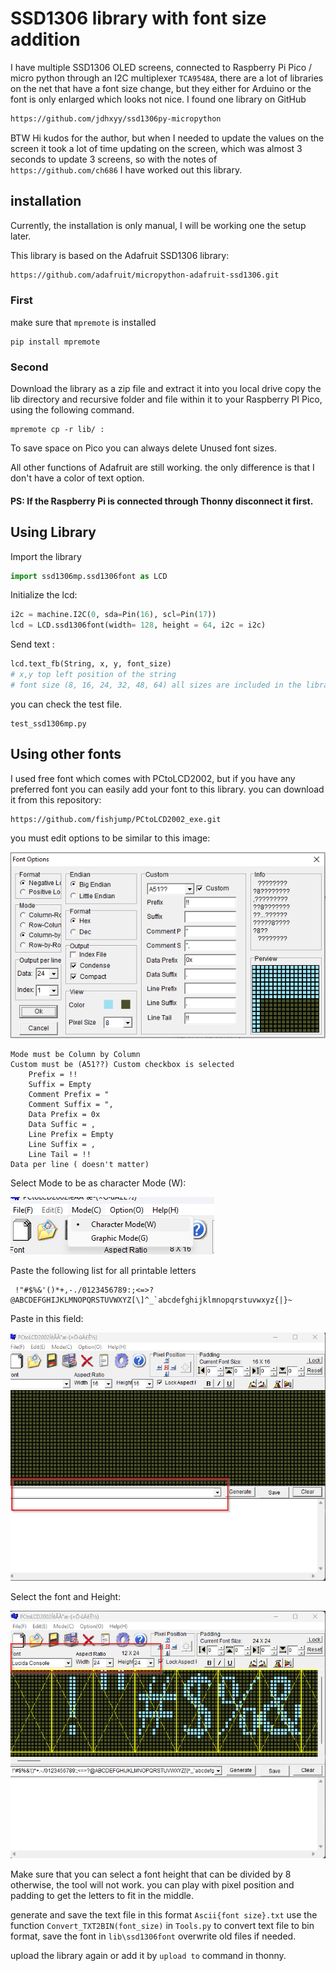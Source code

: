 # SSD1306 library with font size addition
I have multiple SSD1306 OLED screens, connected to Raspberry Pi Pico / micro python through an I2C multiplexer ```TCA9548A```, there are a lot 
of libraries on the net that have a font size change, but they either for Arduino or the font is only enlarged which looks 
not nice. I found one library on GitHub 
```html
https://github.com/jdhxyy/ssd1306py-micropython
```
BTW Hi kudos for the author, but when I needed to update the values on the screen it took a lot of time updating on the screen,
which was almost 3 seconds to update 3 screens, so with the notes of ```https://github.com/ch686``` I have worked out this library.
## installation
Currently, the installation is only manual, I will be working one the setup later.

This library is based on the Adafruit SSD1306 library:
```html
https://github.com/adafruit/micropython-adafruit-ssd1306.git
```
### First 
make sure that ```mpremote``` is installed 
```commandline
pip install mpremote
```
### Second 
Download the library as a zip file and extract it into you local drive
copy the lib directory and recursive folder and file within it to your Raspberry PI Pico, using the following command.
```commandline
mpremote cp -r lib/ :
```

To save space on Pico you can always delete Unused font sizes.

All other functions of Adafruit are still working.
the only difference is that I don't have a color of text option.


#### PS: If the Raspberry Pi is connected through Thonny disconnect it first.

## Using Library

Import the library 
```python
import ssd1306mp.ssd1306font as LCD
```
Initialize the lcd:
```Python
i2c = machine.I2C(0, sda=Pin(16), scl=Pin(17))
lcd = LCD.ssd1306font(width= 128, height = 64, i2c = i2c)
```
Send text :
```python
lcd.text_fb(String, x, y, font_size)
# x,y top left position of the string
# font size (8, 16, 24, 32, 48, 64) all sizes are included in the library 
```
you can check the test file.
```commandline
test_ssd1306mp.py
```

## Using other fonts
I used free font which comes with PCtoLCD2002, but if you have any preferred font you can easily add your font to this library.
you can download it from this repository:

```html
https://github.com/fishjump/PCtoLCD2002_exe.git
```
you must edit options to be similar to this image:

![PCtoLCD2002 options](images/PCtoLCD2002%20Options.png)

```
Mode must be Column by Column
Custom must be (A51??) Custom checkbox is selected
    Prefix = !!
    Suffix = Empty
    Comment Prefix = "
    Comment Suffix = ",
    Data Prefix = 0x
    Data Suffic = ,
    Line Prefix = Empty
    Line Suffix = ,
    Line Tail = !!
Data per line ( doesn't matter)
```
Select Mode to be as character Mode (W):

![PXtoLCD2002 Mode](images/PCtoLCD2002%20Mode%20selection.png)

Paste the following list for all printable letters 

```text
 !"#$%&'()*+,-./0123456789:;<=>?@ABCDEFGHIJKLMNOPQRSTUVWXYZ[\]^_`abcdefghijklmnopqrstuvwxyz{|}~
```
Paste in this field:

![PCtoLCD2002](images/PCtoLCD2002%20Letters%20field.png)

Select the font and Height:

![PCtoLCD2002](images/PCtoLCD2002%20Font%20and%20width.png)

Make sure that you can select a font height that can be divided by 8 
otherwise, the tool will not work.
you can play with pixel position and padding to get the letters to fit in the middle.


generate and save the text file in this format ```Ascii{font size}.txt```
use the function ```Convert_TXT2BIN(font_size)``` in ```Tools.py``` to convert text file to bin format, save the font in ```lib\ssd1306font```
overwrite old files if needed.

upload the library again or add it by ```upload to``` command in thonny. 
